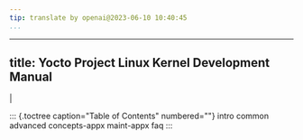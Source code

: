 ```yaml
---
tip: translate by openai@2023-06-10 10:40:45
...
```

---
title: Yocto Project Linux Kernel Development Manual
----------------------------------------------------

|

::: {.toctree caption="Table of Contents" numbered=""}
intro common advanced concepts-appx maint-appx faq
:::
